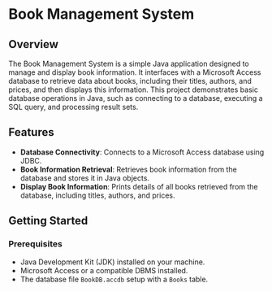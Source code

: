 # Book Management System

## Overview

The Book Management System is a simple Java application designed to manage and display book information. It interfaces with a Microsoft Access database to retrieve data about books, including their titles, authors, and prices, and then displays this information. This project demonstrates basic database operations in Java, such as connecting to a database, executing a SQL query, and processing result sets.

## Features

- **Database Connectivity**: Connects to a Microsoft Access database using JDBC.
- **Book Information Retrieval**: Retrieves book information from the database and stores it in Java objects.
- **Display Book Information**: Prints details of all books retrieved from the database, including titles, authors, and prices.

## Getting Started

### Prerequisites

- Java Development Kit (JDK) installed on your machine.
- Microsoft Access or a compatible DBMS installed.
- The database file `BookDB.accdb` setup with a `Books` table.


